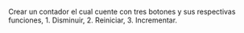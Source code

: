 Crear un contador el cual cuente con tres botones y sus respectivas funciones, 1. Disminuir, 2. Reiniciar, 3. Incrementar.
